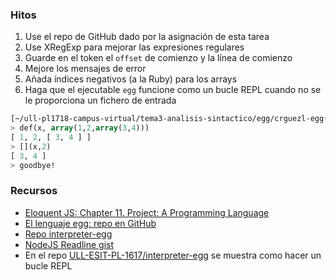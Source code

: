 
### Hitos

1. Use el repo de GitHub dado por la asignación de esta tarea 
2. Use XRegExp para mejorar las expresiones regulares
3. Guarde en el token el `offset` de comienzo y la línea de comienzo
4. Mejore los mensajes de error
5. Añada índices negativos (a la Ruby) para los arrays
2. Haga que el ejecutable `egg` funcione como un bucle REPL cuando no se le proporciona un fichero de entrada
  ```lisp
  [~/ull-pl1718-campus-virtual/tema3-analisis-sintactico/egg/crguezl-egg(develo)]$ bin/egg.js
  > def(x, array(1,2,array(3,4)))
  [ 1, 2, [ 3, 4 ] ]
  > [](x,2)
  [ 3, 4 ]
  > goodbye!
  ```

### Recursos

* [Eloquent JS: Chapter 11. Project: A Programming Language](http://eloquentjavascript.net/11_language.html)
* [El lenguaje egg: repo en GitHub](https://github.com/ULL-ESIT-PL-1617/egg)
* [Repo interpreter-egg](https://github.com/ULL-ESIT-PL-1617/interpreter-egg)
* [NodeJS Readline gist](https://gist.github.com/DTrejo/901104)
* En el repo [ULL-ESIT-PL-1617/interpreter-egg](https://github.com/ULL-ESIT-PL-1617/interpreter-egg) se muestra como hacer un bucle REPL
